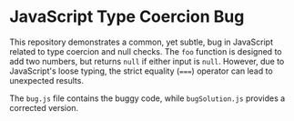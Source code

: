 # JavaScript Type Coercion Bug

This repository demonstrates a common, yet subtle, bug in JavaScript related to type coercion and null checks.  The `foo` function is designed to add two numbers, but returns `null` if either input is `null`. However, due to JavaScript's loose typing, the strict equality (`===`) operator can lead to unexpected results. 

The `bug.js` file contains the buggy code, while `bugSolution.js` provides a corrected version.